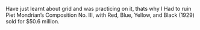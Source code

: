 Have just learnt about grid and was practicing on it,
thats why I Had to ruin Piet Mondrian’s Composition No. III, with Red, Blue, Yellow, and Black (1929) sold for $50.6 million.
